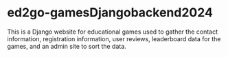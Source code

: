 # ed2go-gamesDjangobackend2024
This is a Django website for educational games used to gather the contact information, registration information, user reviews, leaderboard data for the games, and an admin site to sort the data.
